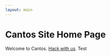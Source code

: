 ```yaml
---
layout: main
---
```

# Cantos Site Home Page

Welcome to Cantos.  [Hack with us](https://github.com/bentayloruk/cantos/).
Test
